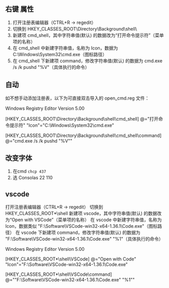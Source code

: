 ## 右键 属性
1. 打开注册表编辑器（CTRL+R -> regedit）
2. 切换到 HKEY_CLASSES_ROOT\Directory\Background\shell\
3. 新建项 cmd_shell，其中字符串值(默认) 的数据改为“打开命令提示符”（菜单项的名称）
4. 在 cmd_shell 中新建字符串值，名称为 Icon，数据为 C:\Windows\System32\cmd.exe（图标路径）
5. 在 cmd_shell 下新建项 command，修改字符串值(默认) 的数据为 cmd.exe /s /k pushd "%V"（具体执行的命令）

## 自动
如不想手动添加注册表，以下为可直接双击导入的 open_cmd.reg 文件：

Windows Registry Editor Version 5.00

[HKEY_CLASSES_ROOT\Directory\Background\shell\cmd_shell]
@="打开命令提示符"
"Icon"="C:\\Windows\\System32\\cmd.exe"

[HKEY_CLASSES_ROOT\Directory\Background\shell\cmd_shell\command]
@="cmd.exe /s /k pushd \"%V\""
## 改变字体 
1. 在cmd `chcp 437`
2. 选 Consolas 22 110
## vscode
打开注册表编辑器（CTRL+R -> regedit）
切换到 HKEY_CLASSES_ROOT\*\shell
新建项 vscode，其中字符串值(默认) 的数据改为“Open with VSCode”（菜单项的名称）
在 vscode 中新建字符串值，名称为 Icon，数据类似 "F:\Software\VSCode-win32-x64-1.36.1\Code.exe"（图标路径）
在 vscode 下新建项 command，修改字符串值(默认) 的数据为 "F:\Software\VSCode-win32-x64-1.36.1\Code.exe" "%1"（具体执行的命令）

Windows Registry Editor Version 5.00

[HKEY_CLASSES_ROOT\*\shell\VSCode]
@="Open with Code"
"Icon"="F:\\Software\\VSCode-win32-x64-1.36.1\\Code.exe"

[HKEY_CLASSES_ROOT\*\shell\VSCode\command]
@="\"F:\\Software\\VSCode-win32-x64-1.36.1\\Code.exe\" \"%1\""
